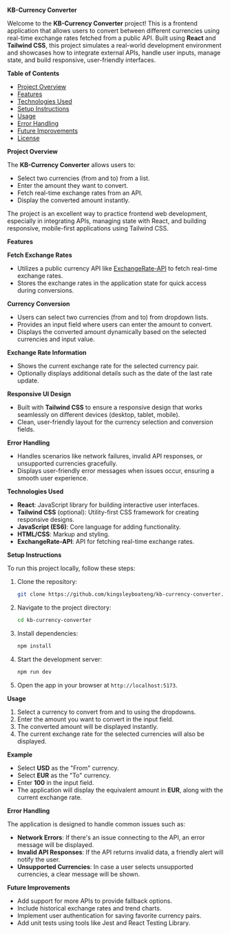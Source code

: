 **KB-Currency Converter**

Welcome to the **KB-Currency Converter** project! This is a frontend application that allows users to convert between different currencies using real-time exchange rates fetched from a public API.
Built using **React** and **Tailwind CSS**, this project simulates a real-world development environment and showcases how to integrate external APIs, handle user inputs, manage state, 
and build responsive, user-friendly interfaces.

**Table of Contents**
- [Project Overview](#project-overview)
- [Features](#features)
- [Technologies Used](#technologies-used)
- [Setup Instructions](#setup-instructions)
- [Usage](#usage)
- [Error Handling](#error-handling)
- [Future Improvements](#future-improvements)
- [License](#license)

 **Project Overview**

The **KB-Currency Converter** allows users to:
- Select two currencies (from and to) from a list.
- Enter the amount they want to convert.
- Fetch real-time exchange rates from an API.
- Display the converted amount instantly.

The project is an excellent way to practice frontend web development, especially in integrating APIs, managing state with React, and building responsive, mobile-first applications using Tailwind CSS.

 **Features**

 **Fetch Exchange Rates**
- Utilizes a public currency API like [ExchangeRate-API](https://www.exchangerate-api.com/) to fetch real-time exchange rates.
- Stores the exchange rates in the application state for quick access during conversions.

 **Currency Conversion**
- Users can select two currencies (from and to) from dropdown lists.
- Provides an input field where users can enter the amount to convert.
- Displays the converted amount dynamically based on the selected currencies and input value.

 **Exchange Rate Information**
- Shows the current exchange rate for the selected currency pair.
- Optionally displays additional details such as the date of the last rate update.

 **Responsive UI Design**
- Built with **Tailwind CSS** to ensure a responsive design that works seamlessly on different devices (desktop, tablet, mobile).
- Clean, user-friendly layout for the currency selection and conversion fields.

 **Error Handling**
- Handles scenarios like network failures, invalid API responses, or unsupported currencies gracefully.
- Displays user-friendly error messages when issues occur, ensuring a smooth user experience.

 **Technologies Used**
- **React**: JavaScript library for building interactive user interfaces.
- **Tailwind CSS** (optional): Utility-first CSS framework for creating responsive designs.
- **JavaScript (ES6)**: Core language for adding functionality.
- **HTML/CSS**: Markup and styling.
- **ExchangeRate-API**: API for fetching real-time exchange rates.

 **Setup Instructions**

To run this project locally, follow these steps:

1. Clone the repository:
   ```bash
   git clone https://github.com/kingsleyboateng/kb-currency-converter.git
   ```
2. Navigate to the project directory:
   ```bash
   cd kb-currency-converter
   ```
3. Install dependencies:
   ```bash
   npm install
   ```
4. Start the development server:
   ```bash
   npm run dev
   ```
5. Open the app in your browser at `http://localhost:5173`.

 **Usage**

1. Select a currency to convert from and to using the dropdowns.
2. Enter the amount you want to convert in the input field.
3. The converted amount will be displayed instantly.
4. The current exchange rate for the selected currencies will also be displayed.

 **Example**

- Select **USD** as the "From" currency.
- Select **EUR** as the "To" currency.
- Enter **100** in the input field.
- The application will display the equivalent amount in **EUR**, along with the current exchange rate.

 **Error Handling**

The application is designed to handle common issues such as:
- **Network Errors**: If there's an issue connecting to the API, an error message will be displayed.
- **Invalid API Responses**: If the API returns invalid data, a friendly alert will notify the user.
- **Unsupported Currencies**: In case a user selects unsupported currencies, a clear message will be shown.

 **Future Improvements**
- Add support for more APIs to provide fallback options.
- Include historical exchange rates and trend charts.
- Implement user authentication for saving favorite currency pairs.
- Add unit tests using tools like Jest and React Testing Library.




